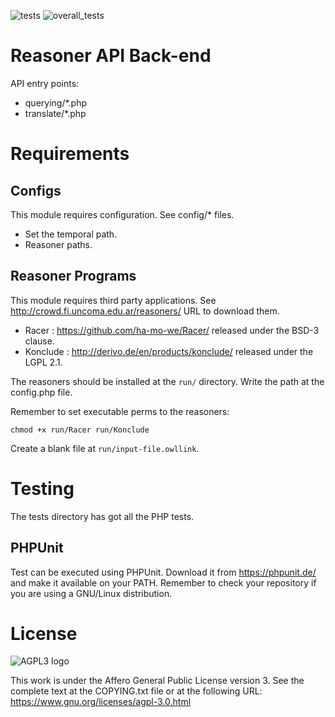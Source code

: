 ![tests](http://crowd.fi.uncoma.edu.ar/crowd2/Trun/results/reasoning.svg)
![overall_tests](http://crowd.fi.uncoma.edu.ar/crowd2/Trun/results/all.svg)

# Reasoner API Back-end

API entry points:

- querying/*.php
- translate/*.php

# Requirements

## Configs
This module requires configuration. See config/* files.

- Set the temporal path.
- Reasoner paths.

## Reasoner Programs

This module requires third party applications. See http://crowd.fi.uncoma.edu.ar/reasoners/ URL to download them.

- Racer : https://github.com/ha-mo-we/Racer/ released under the BSD-3 clause.
- Konclude : http://derivo.de/en/products/konclude/ released under the LGPL 2.1.

The reasoners should be installed at the `run/` directory. Write the path at the config.php file.

Remember to set executable perms to the reasoners: 

    chmod +x run/Racer run/Konclude

Create a blank file at `run/input-file.owllink`.

# Testing 
The tests directory has got all the PHP tests. 

## PHPUnit
Test can be executed using PHPUnit. Download it from https://phpunit.de/ and make it available on your PATH. Remember to check your repository if you are using a GNU/Linux distribution.

# License
![AGPL3 logo](https://www.gnu.org/graphics/agplv3-with-text-100x42.png)

This work is under the Affero General Public License version 3. See the complete text at the COPYING.txt file or at the following URL: https://www.gnu.org/licenses/agpl-3.0.html

